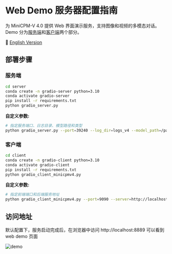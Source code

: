 # Web Demo 服务器配置指南

为 MiniCPM-V 4.0 提供 Web 界面演示服务，支持图像和视频的多模态对话。Demo 分为[服务端](./server/)和[客户端](./client/)两个部分。

📖 [English Version](./README.md)

## 部署步骤

### 服务端

```bash
cd server
conda create -n gradio-server python=3.10
conda activate gradio-server
pip install -r requirements.txt
python gradio_server.py
```

**自定义参数:**

```bash
# 指定服务端口、日志目录、模型路径和类型
python gradio_server.py --port=39240 --log_dir=logs_v4 --model_path=/path/to/model --model_type=minicpmv4
```

### 客户端

```bash
cd client
conda create -n gradio-client python=3.10
conda activate gradio-client
pip install -r requirements.txt
python gradio_client_minicpmv4.py
```

**自定义参数:**

```bash
# 指定前端端口和后端服务地址
python gradio_client_minicpmv4.py --port=9090 --server=http://localhost:39240/api
```

## 访问地址

默认配置下，服务启动完成后，在浏览器中访问 http://localhost:8889 可以看到 web demo 页面

![demo](./assets/demo.png)
